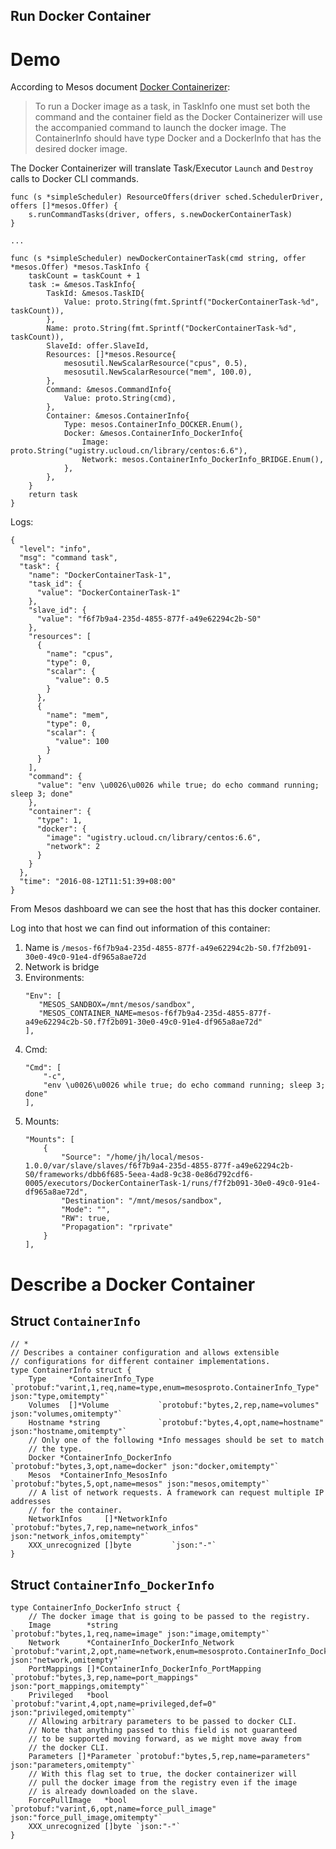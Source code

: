 Run Docker Container
----

# Demo

According to Mesos document [Docker Containerizer](http://mesos.apache.org/documentation/latest/docker-containerizer/):

> To run a Docker image as a task, in TaskInfo one must set both the command and the container field as the Docker
Containerizer will use the accompanied command to launch the docker image. The ContainerInfo should have type Docker and
a DockerInfo that has the desired docker image.

The Docker Containerizer will translate Task/Executor `Launch` and `Destroy` calls to Docker CLI commands.

```
func (s *simpleScheduler) ResourceOffers(driver sched.SchedulerDriver, offers []*mesos.Offer) {
	s.runCommandTasks(driver, offers, s.newDockerContainerTask)
}

...

func (s *simpleScheduler) newDockerContainerTask(cmd string, offer *mesos.Offer) *mesos.TaskInfo {
	taskCount = taskCount + 1
	task := &mesos.TaskInfo{
		TaskId: &mesos.TaskID{
			Value: proto.String(fmt.Sprintf("DockerContainerTask-%d", taskCount)),
		},
		Name: proto.String(fmt.Sprintf("DockerContainerTask-%d", taskCount)),
		SlaveId: offer.SlaveId,
		Resources: []*mesos.Resource{
			mesosutil.NewScalarResource("cpus", 0.5),
			mesosutil.NewScalarResource("mem", 100.0),
		},
		Command: &mesos.CommandInfo{
			Value: proto.String(cmd),
		},
		Container: &mesos.ContainerInfo{
			Type: mesos.ContainerInfo_DOCKER.Enum(),
			Docker: &mesos.ContainerInfo_DockerInfo{
				Image: proto.String("ugistry.ucloud.cn/library/centos:6.6"),
				Network: mesos.ContainerInfo_DockerInfo_BRIDGE.Enum(),
			},
		},
	}
	return task
}
```

Logs:

```
{
  "level": "info",
  "msg": "command task",
  "task": {
    "name": "DockerContainerTask-1",
    "task_id": {
      "value": "DockerContainerTask-1"
    },
    "slave_id": {
      "value": "f6f7b9a4-235d-4855-877f-a49e62294c2b-S0"
    },
    "resources": [
      {
        "name": "cpus",
        "type": 0,
        "scalar": {
          "value": 0.5
        }
      },
      {
        "name": "mem",
        "type": 0,
        "scalar": {
          "value": 100
        }
      }
    ],
    "command": {
      "value": "env \u0026\u0026 while true; do echo command running; sleep 3; done"
    },
    "container": {
      "type": 1,
      "docker": {
        "image": "ugistry.ucloud.cn/library/centos:6.6",
        "network": 2
      }
    }
  },
  "time": "2016-08-12T11:51:39+08:00"
}
```

From Mesos dashboard we can see the host that has this docker container.

Log into that host we can find out information of this container:
1. Name is `/mesos-f6f7b9a4-235d-4855-877f-a49e62294c2b-S0.f7f2b091-30e0-49c0-91e4-df965a8ae72d`
2. Network is bridge
3. Environments:
    ```
    "Env": [
       "MESOS_SANDBOX=/mnt/mesos/sandbox",
       "MESOS_CONTAINER_NAME=mesos-f6f7b9a4-235d-4855-877f-a49e62294c2b-S0.f7f2b091-30e0-49c0-91e4-df965a8ae72d"
    ],
    ```
4. Cmd:
    ```
    "Cmd": [
        "-c",
        "env \u0026\u0026 while true; do echo command running; sleep 3; done"
    ],
    ```
5. Mounts:
    ```
    "Mounts": [
        {
            "Source": "/home/jh/local/mesos-1.0.0/var/slave/slaves/f6f7b9a4-235d-4855-877f-a49e62294c2b-S0/frameworks/dbb6f685-5eea-4ad8-9c38-0e86d792cdf6-0005/executors/DockerContainerTask-1/runs/f7f2b091-30e0-49c0-91e4-df965a8ae72d",
            "Destination": "/mnt/mesos/sandbox",
            "Mode": "",
            "RW": true,
            "Propagation": "rprivate"
        }
    ],
    ```

# Describe a Docker Container

## Struct `ContainerInfo`

```
// *
// Describes a container configuration and allows extensible
// configurations for different container implementations.
type ContainerInfo struct {
	Type     *ContainerInfo_Type `protobuf:"varint,1,req,name=type,enum=mesosproto.ContainerInfo_Type" json:"type,omitempty"`
	Volumes  []*Volume           `protobuf:"bytes,2,rep,name=volumes" json:"volumes,omitempty"`
	Hostname *string             `protobuf:"bytes,4,opt,name=hostname" json:"hostname,omitempty"`
	// Only one of the following *Info messages should be set to match
	// the type.
	Docker *ContainerInfo_DockerInfo `protobuf:"bytes,3,opt,name=docker" json:"docker,omitempty"`
	Mesos  *ContainerInfo_MesosInfo  `protobuf:"bytes,5,opt,name=mesos" json:"mesos,omitempty"`
	// A list of network requests. A framework can request multiple IP addresses
	// for the container.
	NetworkInfos     []*NetworkInfo `protobuf:"bytes,7,rep,name=network_infos" json:"network_infos,omitempty"`
	XXX_unrecognized []byte         `json:"-"`
}
```

## Struct `ContainerInfo_DockerInfo`

```
type ContainerInfo_DockerInfo struct {
	// The docker image that is going to be passed to the registry.
	Image        *string                                 `protobuf:"bytes,1,req,name=image" json:"image,omitempty"`
	Network      *ContainerInfo_DockerInfo_Network       `protobuf:"varint,2,opt,name=network,enum=mesosproto.ContainerInfo_DockerInfo_Network,def=1" json:"network,omitempty"`
	PortMappings []*ContainerInfo_DockerInfo_PortMapping `protobuf:"bytes,3,rep,name=port_mappings" json:"port_mappings,omitempty"`
	Privileged   *bool                                   `protobuf:"varint,4,opt,name=privileged,def=0" json:"privileged,omitempty"`
	// Allowing arbitrary parameters to be passed to docker CLI.
	// Note that anything passed to this field is not guaranteed
	// to be supported moving forward, as we might move away from
	// the docker CLI.
	Parameters []*Parameter `protobuf:"bytes,5,rep,name=parameters" json:"parameters,omitempty"`
	// With this flag set to true, the docker containerizer will
	// pull the docker image from the registry even if the image
	// is already downloaded on the slave.
	ForcePullImage   *bool  `protobuf:"varint,6,opt,name=force_pull_image" json:"force_pull_image,omitempty"`
	XXX_unrecognized []byte `json:"-"`
}
```
